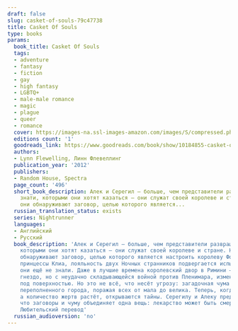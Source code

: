 ```yaml
---
draft: false
slug: casket-of-souls-79c47738
title: Casket Of Souls
type: books
params:
  book_title: Casket Of Souls
  tags:
  - adventure
  - fantasy
  - fiction
  - gay
  - high fantasy
  - LGBTQ+
  - male-male romance
  - magic
  - plague
  - queer
  - romance
  cover: https://images-na.ssl-images-amazon.com/images/S/compressed.photo.goodreads.com/books/1388342261i/10184855.jpg
  editions count: '1'
  goodreads_link: https://www.goodreads.com/book/show/10184855-casket-of-souls
  authors:
  - Lynn Flewelling, Линн Флевеллинг
  publication_year: '2012'
  publishers:
  - Random House, Spectra
  page_count: '496'
  short_book_description: Алек и Серегил — больше, чем представители развращённой
    знати, которыми они хотят казаться — они служат своей королеве и стране. Но когда
    они обнаруживают заговор, целью которого является...
  russian_translation_status: exists
  series: Nightrunner
  languages:
  - Английский
  - Русский
  book_description: 'Алек и Серегил — больше, чем представители развращённой знати,
    которыми они хотят казаться — они служат своей королеве и стране. Но когда они
    обнаруживают заговор, целью которого является настроить королеву Форию против
    принцессы Клиа, лояльность двух Ночных странников подвергается испытаниям, которых
    они ещё не знали. Даже в лучшие времена королевский двор в Римини — это змеиное
    гнездо, но с неудачно складывающейся войной против Пленимара, измены кипят прямо
    под поверхностью. Но это не всё, что несёт угрозу: загадочная чума идёт по улицам
    переполненного города, поражая всех от мала до велика. Теперь, когда паника крепнет,
    а количество жертв растёт, открываются тайны. Серегилу и Алеку предстоит узнать,
    что заговоры и чуму объединяет одна вещь: лекарство может быть смертоноснее болезни.
    Любительский перевод'
  russian_audioversion: 'no'
---
```

